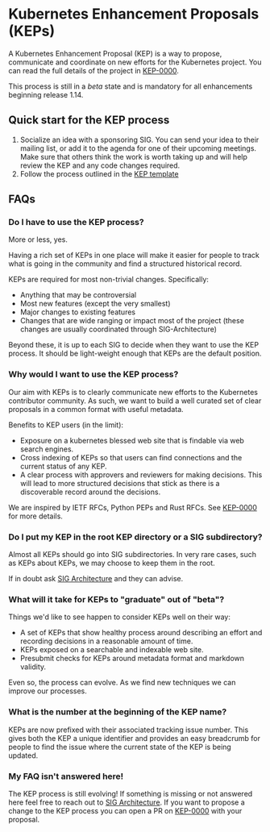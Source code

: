 # Kubernetes Enhancement Proposals (KEPs)

A Kubernetes Enhancement Proposal (KEP) is a way to propose, communicate and coordinate on new efforts for the Kubernetes project.
You can read the full details of the project in [KEP-0000](sig-architecture/0000-kep-process/README.md).

This process is still in a _beta_ state and is mandatory for all enhancements beginning release 1.14.

## Quick start for the KEP process

1. Socialize an idea with a sponsoring SIG.
   You can send your idea to their mailing list, or add it to the agenda for one of their upcoming meetings.
   Make sure that others think the work is worth taking up and will help review the KEP and any code changes required.
2. Follow the process outlined in the [KEP template](NNNN-kep-template/README.md)

## FAQs

### Do I have to use the KEP process?

More or less, yes.

Having a rich set of KEPs in one place will make it easier for people to track
what is going in the community and find a structured historical record.

KEPs are required for most non-trivial changes.  Specifically:
* Anything that may be controversial
* Most new features (except the very smallest)
* Major changes to existing features
* Changes that are wide ranging or impact most of the project (these changes
  are usually coordinated through SIG-Architecture)

Beyond these, it is up to each SIG to decide when they want to use the KEP
process.  It should be light-weight enough that KEPs are the default position.

### Why would I want to use the KEP process?

Our aim with KEPs is to clearly communicate new efforts to the Kubernetes contributor community.
As such, we want to build a well curated set of clear proposals in a common format with useful metadata.

Benefits to KEP users (in the limit):
* Exposure on a kubernetes blessed web site that is findable via web search engines.
* Cross indexing of KEPs so that users can find connections and the current status of any KEP.
* A clear process with approvers and reviewers for making decisions.
  This will lead to more structured decisions that stick as there is a discoverable record around the decisions.

We are inspired by IETF RFCs, Python PEPs and Rust RFCs.
See [KEP-0000](sig-architecture/0000-kep-process/README.md) for more details.

### Do I put my KEP in the root KEP directory or a SIG subdirectory?

Almost all KEPs should go into SIG subdirectories.  In very rare cases, such as
KEPs about KEPs, we may choose to keep them in the root.

If in doubt ask [SIG Architecture](https://git.k8s.io/community/sig-architecture/README.md) and they can advise.

### What will it take for KEPs to "graduate" out of "beta"?

Things we'd like to see happen to consider KEPs well on their way:
* A set of KEPs that show healthy process around describing an effort and recording decisions in a reasonable amount of time.
* KEPs exposed on a searchable and indexable web site.
* Presubmit checks for KEPs around metadata format and markdown validity.

Even so, the process can evolve. As we find new techniques we can improve our processes.

### What is the number at the beginning of the KEP name?

KEPs are now prefixed with their associated tracking issue number. This gives
both the KEP a unique identifier and provides an easy breadcrumb for people to
find the issue where the current state of the KEP is being updated.

### My FAQ isn't answered here!

The KEP process is still evolving!
If something is missing or not answered here feel free to reach out to [SIG Architecture](https://git.k8s.io/community/sig-architecture/README.md).
If you want to propose a change to the KEP process you can open a PR on [KEP-0000](sig-architecture/0000-kep-process/README.md) with your proposal.
